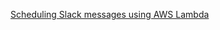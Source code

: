 [Scheduling Slack messages using AWS Lambda](https://medium.freecodecamp.org/scheduling-slack-messages-using-aws-lambda-e56a8eb22818)